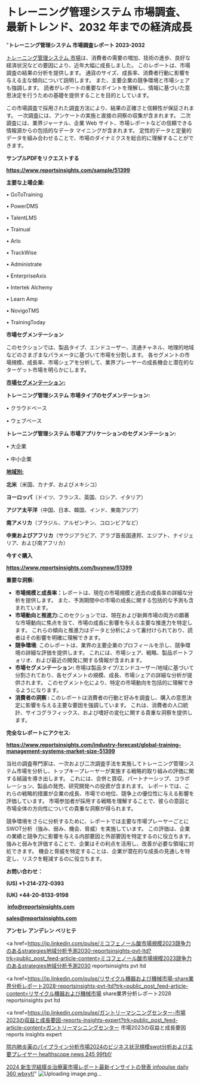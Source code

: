 # トレーニング管理システム 市場調査、最新トレンド、2032 年までの経済成長

"<strong>トレーニング管理システム 市場調査レポート 2023-2032</strong>

<a href=https://www.reportsinsights.com/sample/51399>トレーニング管理システム 市場</a>は、消費者の需要の増加、技術の進歩、良好な経済状況などの要因により、近年大幅に成長しました。 このレポートは、市場調査の結果の分析を提供します。 通貨のサイズ、成長率、消費者行動に影響を与える主な傾向について説明します。 また、主要企業の競争環境と市場シェアも強調します。 読者がレポートの重要なポイントを理解し、情報に基づいた意思決定を行うための基礎を提供することを目的としています。

この市場調査で採用された調査方法により、結果の正確さと信頼性が保証されます。 一次調査には、アンケートの実施と直接の洞察の収集が含まれます。 二次調査には、業界ジャーナル、企業 Web サイト、市場レポートなどの信頼できる情報源からの包括的なデータ マイニングが含まれます。 定性的データと定量的データを組み合わせることで、市場のダイナミクスを総合的に理解することができます。

<strong><b>サンプルPDFをリクエストする</b></strong>

<a href=https://www.reportsinsights.com/sample/51399><strong><u>https://www.reportsinsights.com/sample/51399</u></strong></a>

<strong>主要な上場企業:</strong>

• GoToTraining

• PowerDMS

• TalentLMS

• Trainual

• Arlo

• TrackWise

• Administrate

• EnterpriseAxis

• Intertek Alchemy

• Learn Amp

• NovigoTMS

• TrainingToday

<strong>市場セグメンテーション</strong>

このセクションでは、製品タイプ、エンドユーザー、流通チャネル、地理的地域などのさまざまなパラメータに基づいて市場を分割します。 各セグメントの市場規模、成長率、市場シェアを分析して、業界プレーヤーの成長機会と潜在的なターゲット市場を明らかにします。

<strong><u>市場セグメンテーション</u></strong><strong><u>:</u></strong>

<strong>トレーニング管理システム 市場タイプのセグメンテーション:</strong>

• クラウドベース

• ウェブベース

<strong>トレーニング管理システム 市場アプリケーションのセグメンテーション:</strong>

• 大企業

• 中小企業

<strong><u>地域別</u></strong><strong><u>:</u></strong>

<strong>北米</strong>（米国、カナダ、およびメキシコ）

<strong>ヨーロッパ</strong>（ドイツ、フランス、英国、ロシア、イタリア）

<strong>アジア太平洋</strong>（中国、日本、韓国、インド、東南アジア）

<strong>南アメリカ</strong>（ブラジル、アルゼンチン、コロンビアなど）

<strong>中東およびアフリカ</strong>（サウジアラビア、アラブ首長国連邦、エジプト、ナイジェリア、および南アフリカ）

<strong>今すぐ購入</strong>

<a href=https://www.reportsinsights.com/buynow/51399><strong><u>https://www.reportsinsights.com/buynow/51399</u></strong></a>

<strong>重要な洞察:</strong>
<ul>
  <li><strong>市場規模と成長率：</strong>レポートは、現在の市場規模と過去の成長率の詳細な分析を提供します。 また、予測期間中の市場の成長に関する包括的な予測も含まれています。</li>
  <li><strong>市場動向と推進力:</strong>このセクションでは、現在および新興市場の両方の顕著な市場動向に焦点を当て、市場の成長に影響を与える主要な推進力を特定します。 これらの傾向と推進力はデータと分析によって裏付けられており、読者はその影響を明確に理解できます。</li>
  <li><strong>競争環境</strong>: このレポートは、業界の主要企業のプロフィールを示し、競争環境の詳細な評価を提供します。 これには、市場シェア、戦略、製品ポートフォリオ、および最近の開発に関する情報が含まれます。</li>
  <li><strong>市場セグメンテーション: </strong>市場は製品タイプ/エンドユーザー/地域に基づいて分割されており、各セグメントの規模、成長、市場シェアの詳細な分析が提供されます。 このセグメント化により、特定の市場動向を包括的に理解できるようになります。</li>
  <li><strong>消費者の洞察 : </strong>このレポートは消費者の行動と好みを調査し、購入の意思決定に影響を与える主要な要因を強調しています。 これは、消費者の人口統計、サイコグラフィックス、および嗜好の変化に関する貴重な洞察を提供します。</li>
</ul>
<strong>完全なレポートにアクセス:</strong>

<a href=https://www.reportsinsights.com/industry-forecast/global-training-management-systems-market-size-51399><strong><u><b>https://www.reportsinsights.com/industry-forecast/global-training-management-systems-market-size-51399</b></u></strong></a>

当社の調査専門家は、一次および二次調査手法を実施してトレーニング管理システム市場を分析し、トップキープレーヤーが実施する戦略的取り組みの評価に関する結論を導き出します。 これには、合併と買収、パートナーシップ、コラボレーション、製品の発売、研究開発への投資が含まれます。 レポートでは、これらの戦略的措置が企業の成長、市場での地位、競争上の優位性に与える影響を評価しています。 市場参加者が採用する戦略を理解することで、彼らの意図と市場全体の方向性についての貴重な洞察が得られます。

競争環境をさらに分析するために、レポートでは主要な市場プレーヤーごとにSWOT分析（強み、弱み、機会、脅威）を実施しています。 この評価は、企業の業績と競争力に影響を与える内部要因と外部要因を特定するのに役立ちます。 強みと弱みを評価することで、企業はその利点を活用し、改善が必要な領域に対処できます。 機会と脅威を特定することは、企業が潜在的な成長の見通しを特定し、リスクを軽減するのに役立ちます。

<strong>お問い合わせ：</strong>

<strong>(US) +1-214-272-0393</strong>

<strong>(UK) +44-20-8133-9198</strong>

<strong> </strong><a href=info@reportsinsights.com><strong><u>info@reportsinsights.com</u></strong></a>

<a href=sales@reportsinsights.com><strong><u>sales@reportsinsights.com</u></strong></a>

<strong>アンセレ アンデレン ベリヒテ</strong>

<a href=https://jp.linkedin.com/pulse/ミコフェノール酸市場規模2023競争力のあるstrategies地域分析予測2030-reportsinsights-pvt-ltd?trk=public_post_feed-article-content>ミコフェノール酸市場規模2023競争力のあるstrategies地域分析予測2030 reportsinsights pvt ltd</a>

<a href=https://jp.linkedin.com/pulse/リサイクル機器および機械市場-share業界分析レポート2028-reportsinsights-pvt-ltd?trk=public_post_feed-article-content>リサイクル機器および機械市場 share業界分析レポート2028 reportsinsights pvt ltd</a>

<a href=https://jp.linkedin.com/pulse/ガントリーマシニングセンター-市場2023の収益と成長要因-reports-insights-expert?trk=public_post_feed-article-content>ガントリーマシニングセンター 市場2023の収益と成長要因 reports insights expert</a>

<a href=https://www.linkedin.com/pulse/院内肺炎薬のパイプライン分析市場2024のビジネス状況規模swot分析および主要プレイヤー-healthscope-news-245-99fbf/>院内肺炎薬のパイプライン分析市場2024のビジネス状況規模swot分析および主要プレイヤー healthscope news 245 99fbf/</a>

<a href=https://www.linkedin.com/pulse/2024-新生児結膜炎治療薬市場レポート最新インサイトの発表-infopulse-daily-360-wbxyf/>2024 新生児結膜炎治療薬市場レポート最新インサイトの発表 infopulse daily 360 wbxyf/</a>"
![Uploading image.png…]()
